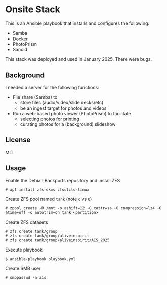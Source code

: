 # Onsite Stack

This is an Ansible playbook that installs and configures the following:

* Samba
* Docker
* PhotoPrism
* Sanoid

This stack was deployed and used in January 2025. There were bugs.

## Background

I needed a server for the following functions:

* File share (Samba) to
  * store files (audio/video/slide decks/etc)
  * be an ingest target for photos and videos
* Run a web-based photo viewer (PhotoPrism) to facilitate
  * selecting photos for printing
  * curating photos for a (background) slideshow

## License
MIT

## Usage

Enable the Debian Backports repository and install ZFS
```shell
# apt install zfs-dkms zfsutils-linux
```

Create ZFS pool named `tank` (note `o` vs `O`)
```shell
# zpool create -R /mnt -o ashift=12 -O xattr=sa -O compression=lz4 -O atime=off -o autotrim=on tank <partition>
```

Create ZFS datasets
```shell
# zfs create tank/group
# zfs create tank/group/aliveinspirit
# zfs create tank/group/aliveinspirit/AIS_2025
```

Execute playbook
```shell
$ ansible-playbook playbook.yml
```

Create SMB user
```shell
# smbpasswd -a ais
```
